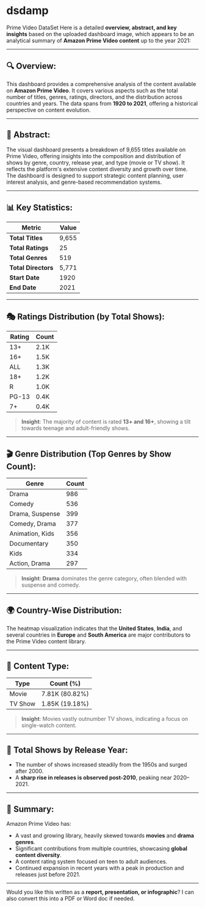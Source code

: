 # dsdamp
Prime Video DataSet
Here is a detailed **overview, abstract, and key insights** based on the uploaded dashboard image, which appears to be an analytical summary of **Amazon Prime Video content** up to the year 2021:

---

## 🔍 Overview:

This dashboard provides a comprehensive analysis of the content available on **Amazon Prime Video**. It covers various aspects such as the total number of titles, genres, ratings, directors, and the distribution across countries and years. The data spans from **1920 to 2021**, offering a historical perspective on content evolution.

---

## 📝 Abstract:

The visual dashboard presents a breakdown of 9,655 titles available on Prime Video, offering insights into the composition and distribution of shows by genre, country, release year, and type (movie or TV show). It reflects the platform's extensive content diversity and growth over time. The dashboard is designed to support strategic content planning, user interest analysis, and genre-based recommendation systems.

---

## 📊 Key Statistics:

| Metric                | Value         |
|-----------------------|---------------|
| **Total Titles**      | 9,655         |
| **Total Ratings**     | 25            |
| **Total Genres**      | 519           |
| **Total Directors**   | 5,771         |
| **Start Date**        | 1920          |
| **End Date**          | 2021          |

---

## 🎭 Ratings Distribution (by Total Shows):

| Rating   | Count  |
|----------|--------|
| 13+      | 2.1K   |
| 16+      | 1.5K   |
| ALL      | 1.3K   |
| 18+      | 1.2K   |
| R        | 1.0K   |
| PG-13    | 0.4K   |
| 7+       | 0.4K   |

> **Insight**: The majority of content is rated **13+ and 16+**, showing a tilt towards teenage and adult-friendly shows.

---

## 🎬 Genre Distribution (Top Genres by Show Count):

| Genre                 | Count |
|------------------------|--------|
| Drama                  | 986    |
| Comedy                 | 536    |
| Drama, Suspense        | 399    |
| Comedy, Drama          | 377    |
| Animation, Kids        | 356    |
| Documentary            | 350    |
| Kids                   | 334    |
| Action, Drama          | 297    |

> **Insight**: **Drama** dominates the genre category, often blended with suspense and comedy.

---

## 🌍 Country-Wise Distribution:

The heatmap visualization indicates that the **United States**, **India**, and several countries in **Europe** and **South America** are major contributors to the Prime Video content library.

---

## 🎥 Content Type:

| Type      | Count (%)         |
|-----------|-------------------|
| Movie     | 7.81K (80.82%)    |
| TV Show   | 1.85K (19.18%)    |

> **Insight**: Movies vastly outnumber TV shows, indicating a focus on single-watch content.

---

## 📅 Total Shows by Release Year:

- The number of shows increased steadily from the 1950s and surged after 2000.
- A **sharp rise in releases is observed post-2010**, peaking near 2020–2021.

---

## 📌 Summary:

Amazon Prime Video has:
- A vast and growing library, heavily skewed towards **movies** and **drama genres**.
- Significant contributions from multiple countries, showcasing **global content diversity**.
- A content rating system focused on teen to adult audiences.
- Continued expansion in recent years with a peak in production and releases just before 2021.

---

Would you like this written as a **report, presentation, or infographic**? I can also convert this into a PDF or Word doc if needed.
